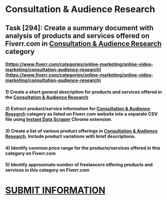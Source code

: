# Consultation & Audience Research
## Task [294]: Create a summary document with analysis of products and services offered on Fiverr.com in [Consultation & Audience Research](https://www.fiverr.com/categories/online-marketing/online-video-marketing/consultation-audience-research) category
#### [https://www.fiverr.com/categories/online-marketing/online-video-marketing/consultation-audience-research](https://www.fiverr.com/categories/online-marketing/online-video-marketing/consultation-audience-research)
#### 1) Create a short general description for products and services offered in the [Consultation & Audience Research](https://www.fiverr.com/categories/online-marketing/online-video-marketing/consultation-audience-research)
#### 2) Extract product/service information for [Consultation & Audience Research](https://www.fiverr.com/categories/online-marketing/online-video-marketing/consultation-audience-research) category as listed on Fiverr.com website into a separate CSV file using [Instant Data Scraper](https://chrome.google.com/webstore/detail/instant-data-scraper/ofaokhiedipichpaobibbnahnkdoiiah) Chrome extension.
#### 3) Create a list of various product offerings in [Consultation & Audience Research](https://www.fiverr.com/categories/online-marketing/online-video-marketing/consultation-audience-research). Include product variations with brief descriptions.
#### 4) Identify common price range for the products/services offered in this category on Fiverr.com
#### 5) Identify approximate number of freelancers offering products and services in this category on Fiverr.com

# [SUBMIT INFORMATION](https://forms.office.com/r/8AEKjkLxKG)
